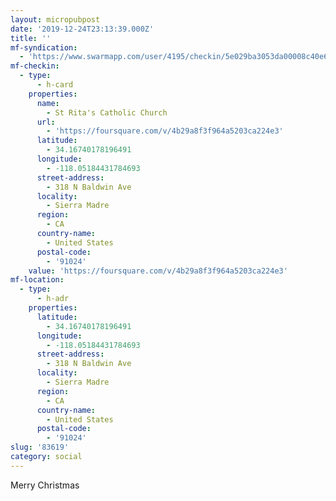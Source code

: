 ```yaml
---
layout: micropubpost
date: '2019-12-24T23:13:39.000Z'
title: ''
mf-syndication:
  - 'https://www.swarmapp.com/user/4195/checkin/5e029ba3053da00008c40e62'
mf-checkin:
  - type:
      - h-card
    properties:
      name:
        - St Rita's Catholic Church
      url:
        - 'https://foursquare.com/v/4b29a8f3f964a5203ca224e3'
      latitude:
        - 34.16740178196491
      longitude:
        - -118.05184431784693
      street-address:
        - 318 N Baldwin Ave
      locality:
        - Sierra Madre
      region:
        - CA
      country-name:
        - United States
      postal-code:
        - '91024'
    value: 'https://foursquare.com/v/4b29a8f3f964a5203ca224e3'
mf-location:
  - type:
      - h-adr
    properties:
      latitude:
        - 34.16740178196491
      longitude:
        - -118.05184431784693
      street-address:
        - 318 N Baldwin Ave
      locality:
        - Sierra Madre
      region:
        - CA
      country-name:
        - United States
      postal-code:
        - '91024'
slug: '83619'
category: social
---
```

Merry Christmas
